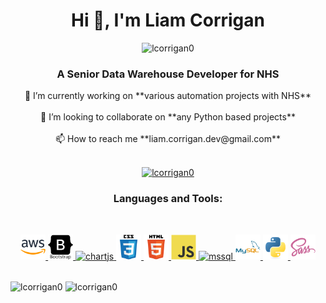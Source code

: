 <h1 align="center">Hi 👋, I'm Liam Corrigan</h1>
<p align="center"><img src="https://komarev.com/ghpvc/?username=lcorrigan0&label=Profile%20views&color=0e75b6&style=flat" alt="lcorrigan0" /> </p>
<h3 align="center">A Senior Data Warehouse Developer for NHS</h3>
<div align="center">
🔭 I’m currently working on **various automation projects with NHS**<br><br>
👯 I’m looking to collaborate on **any Python based projects**<br><br>
📫 How to reach me **liam.corrigan.dev@gmail.com**<br>
</div><br>


<p align="center"> <a href="https://github.com/ryo-ma/github-profile-trophy"><img src="https://github-profile-trophy.vercel.app/?username=lcorrigan0&row=2&column=3&margin-w=5&margin-h=5" alt="lcorrigan0" /></a> </p>




<h3 align="center">Languages and Tools:</h3><br>
<p align="center"> <a href="https://aws.amazon.com" target="_blank" rel="noreferrer"> <img src="https://raw.githubusercontent.com/devicons/devicon/master/icons/amazonwebservices/amazonwebservices-original-wordmark.svg" alt="aws" width="40" height="40"/> </a> <a href="https://getbootstrap.com" target="_blank" rel="noreferrer"> <img src="https://raw.githubusercontent.com/devicons/devicon/master/icons/bootstrap/bootstrap-plain-wordmark.svg" alt="bootstrap" width="40" height="40"/> </a> <a href="https://www.chartjs.org" target="_blank" rel="noreferrer"> <img src="https://www.chartjs.org/media/logo-title.svg" alt="chartjs" width="40" height="40"/> </a> <a href="https://www.w3schools.com/css/" target="_blank" rel="noreferrer"> <img src="https://raw.githubusercontent.com/devicons/devicon/master/icons/css3/css3-original-wordmark.svg" alt="css3" width="40" height="40"/> </a> <a href="https://www.w3.org/html/" target="_blank" rel="noreferrer"> <img src="https://raw.githubusercontent.com/devicons/devicon/master/icons/html5/html5-original-wordmark.svg" alt="html5" width="40" height="40"/> </a> <a href="https://developer.mozilla.org/en-US/docs/Web/JavaScript" target="_blank" rel="noreferrer"> <img src="https://raw.githubusercontent.com/devicons/devicon/master/icons/javascript/javascript-original.svg" alt="javascript" width="40" height="40"/> </a> <a href="https://www.microsoft.com/en-us/sql-server" target="_blank" rel="noreferrer"> <img src="https://www.svgrepo.com/show/303229/microsoft-sql-server-logo.svg" alt="mssql" width="40" height="40"/> </a> <a href="https://www.mysql.com/" target="_blank" rel="noreferrer"> <img src="https://raw.githubusercontent.com/devicons/devicon/master/icons/mysql/mysql-original-wordmark.svg" alt="mysql" width="40" height="40"/> </a> <a href="https://www.python.org" target="_blank" rel="noreferrer"> <img src="https://raw.githubusercontent.com/devicons/devicon/master/icons/python/python-original.svg" alt="python" width="40" height="40"/> </a> <a href="https://sass-lang.com" target="_blank" rel="noreferrer"> <img src="https://raw.githubusercontent.com/devicons/devicon/master/icons/sass/sass-original.svg" alt="sass" width="40" height="40"/> </a> </p><br>

<div style="display:inline">
<img align="center" src="https://github-readme-stats.vercel.app/api?username=lcorrigan0&show_icons=true&locale=en" alt="lcorrigan0" /> <img align="center" src="https://github-readme-streak-stats.herokuapp.com/?user=lcorrigan0&" alt="lcorrigan0" />
</div>
